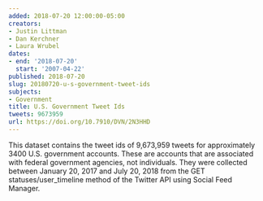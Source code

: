 ```yaml
---
added: 2018-07-20 12:00:00-05:00
creators:
- Justin Littman
- Dan Kerchner
- Laura Wrubel
dates:
- end: '2018-07-20'
  start: '2007-04-22'
published: 2018-07-20
slug: 20180720-u-s-government-tweet-ids
subjects:
- Government
title: U.S. Government Tweet Ids
tweets: 9673959
url: https://doi.org/10.7910/DVN/2N3HHD
---
```


This dataset contains the tweet ids of 9,673,959 tweets for approximately 3400 U.S. government accounts. These are accounts that are associated with federal government agencies, not individuals. They were collected between January 20, 2017 and July 20, 2018 from the GET statuses/user_timeline method of the Twitter API using Social Feed Manager.
